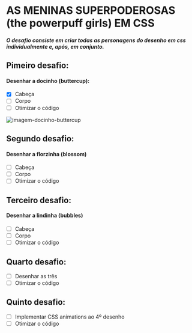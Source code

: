 # AS MENINAS SUPERPODEROSAS (the powerpuff girls) EM CSS

##### O desafio consiste em criar todas as personagens do desenho em css individualmente e, após, em conjunto.

## Pimeiro desafio:
#### Desenhar a docinho (buttercup):
- [X] Cabeça
- [ ] Corpo
- [ ] Otimizar o código

![imagem-docinho-buttercup](https://i.pinimg.com/originals/b9/29/80/b92980fb5015a32ea8c582f264be8068.png)

## Segundo desafio:
#### Desenhar a florzinha (blossom)
- [ ] Cabeça
- [ ] Corpo
- [ ] Otimizar o código

## Terceiro desafio:
#### Desenhar a lindinha (bubbles)
- [ ] Cabeça
- [ ] Corpo
- [ ] Otimizar o código

## Quarto desafio:
- [ ] Desenhar as três
- [ ] Otimizar o código

## Quinto desafio:
- [ ] Implementar CSS animations ao 4º desenho
- [ ] Otimizar o código